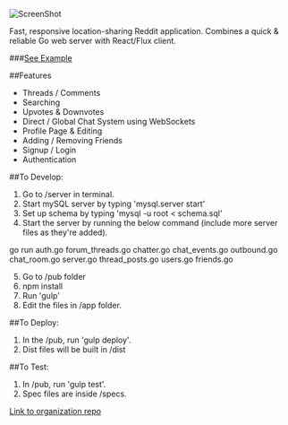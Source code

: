 ![ScreenShot](http://i.imgur.com/F0m8twX.png)

Fast, responsive location-sharing Reddit application.
Combines a quick & reliable Go web server with React/Flux client.

###[See Example](http://54.69.153.183:8080/)

##Features
* Threads / Comments
* Searching
* Upvotes & Downvotes
* Direct / Global Chat System using WebSockets
* Profile Page & Editing
* Adding / Removing Friends
* Signup / Login
* Authentication

##To Develop:

1. Go to /server in terminal.
2. Start mySQL server by typing 'mysql.server start'
3. Set up schema by typing 'mysql -u root < schema.sql'
4. Start the server by running the below command (include more server files as they're added).

  go run auth.go forum_threads.go chatter.go chat_events.go outbound.go chat_room.go server.go thread_posts.go users.go friends.go

5. Go to /pub folder
6. npm install
7. Run 'gulp'
8. Edit the files in /app folder.


##To Deploy:

1. In the /pub, run 'gulp deploy'.
2. Dist files will be built in /dist


##To Test:

1. In /pub, run 'gulp test'.
2. Spec files are inside /specs.


[Link to organization repo](https://github.com/SacrificialGoat/Boilerplace)
